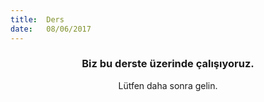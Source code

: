 ```yaml
---
title:  Ders
date:   08/06/2017
---
```


### <center>Biz bu derste üzerinde çalışıyoruz.</center>
<center>Lütfen daha sonra gelin.</center>